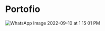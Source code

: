 # Portofio
![WhatsApp Image 2022-09-10 at 1 15 01 PM](https://user-images.githubusercontent.com/101204714/189474314-da96c6f8-09c8-4e02-a108-a3ac0f3e84c9.jpeg)
